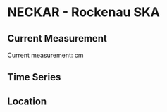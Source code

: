 # NECKAR - Rockenau SKA

## Current Measurement

Current measurement: <Value topic="rivers/pegel-online/NECKAR/Rockenau_SKA/measurementValue"/> cm

## Time Series

<TimeSeries topic="rivers/pegel-online/NECKAR/Rockenau_SKA/measurementValue" period="week" />

## Location

<WorldMap>
  <Marker lat="49.43825526310417" lon="9.005023979704323" labelTopic="rivers/pegel-online/NECKAR/Rockenau_SKA" />
</WorldMap>
